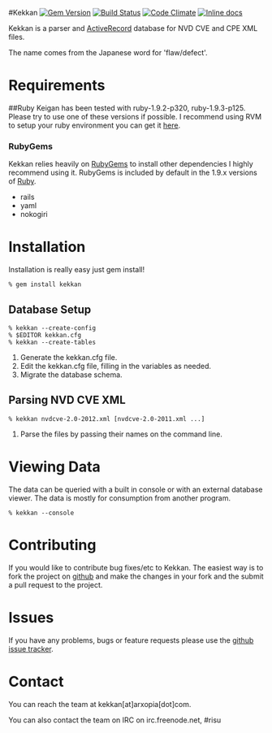 #Kekkan [![Gem Version](https://badge.fury.io/rb/kekkan.png)](http://badge.fury.io/rb/kekkan) [![Build Status](https://travis-ci.org/arxopia/kekkan.png?branch=master)](https://travis-ci.org/arxopia/kekkan)  [![Code Climate](https://codeclimate.com/github/arxopia/kekkan/badges/gpa.svg)](https://codeclimate.com/github/arxopia/kekkan) [![Inline docs](http://inch-ci.org/github/arxopia/kekkan.png)](http://inch-ci.org/github/arxopia/kekkan)

Kekkan is a parser and [ActiveRecord](http://api.rubyonrails.org/classes/ActiveRecord/Base.html) database for NVD CVE and CPE XML files.

The name comes from the Japanese word for 'flaw/defect'.

# Requirements

##Ruby
Keigan has been tested with ruby-1.9.2-p320, ruby-1.9.3-p125. Please try to use one of these versions if possible. I recommend using RVM to setup your ruby environment you can get it [here](https://rvm.beginrescueend.com/).

### RubyGems
Kekkan relies heavily on [RubyGems](http://rubygems.org/) to install other dependencies I highly recommend using it. RubyGems is included by default in the 1.9.x versions of [Ruby](http://ruby-lang.org/).

- rails
- yaml
- nokogiri

# Installation
Installation is really easy just gem install!

	% gem install kekkan

## Database Setup

	% kekkan --create-config
	% $EDITOR kekkan.cfg
	% kekkan --create-tables

1. Generate the kekkan.cfg file.
2. Edit the kekkan.cfg file, filling in the variables as needed.
3. Migrate the database schema.

## Parsing NVD CVE XML

	% kekkan nvdcve-2.0-2012.xml [nvdcve-2.0-2011.xml ...]

1. Parse the files by passing their names on the command line.

# Viewing Data
The data can be queried with a built in console or with an external database viewer. The data is mostly for consumption from another program.

	% kekkan --console

# Contributing
If you would like to contribute bug fixes/etc to Kekkan. The easiest way is to fork the project on [github](http://github.com/arxopia/kekkan) and make the changes in your fork and the submit a pull request to the project.

# Issues
If you have any problems, bugs or feature requests please use the [github issue tracker](http://github.com/arxopia/kekkan/issues).

# Contact
You can reach the team at kekkan[at]arxopia[dot]com.

You can also contact the team on IRC on irc.freenode.net, #risu
